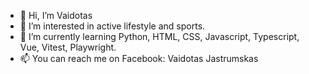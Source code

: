 - 👋 Hi, I’m Vaidotas
- 👀 I’m interested in active lifestyle and sports.
- 🌱 I’m currently learning Python, HTML, CSS, Javascript, Typescript, Vue, Vitest, Playwright.
- 📫 You can reach me on Facebook: Vaidotas Jastrumskas
